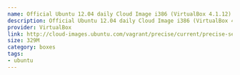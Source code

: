 ```yaml
---
name: Official Ubuntu 12.04 daily Cloud Image i386 (VirtualBox 4.1.12)
description: Official Ubuntu 12.04 daily Cloud Image i386 (VirtualBox 4.1.12)
provider: VirtualBox
link: http://cloud-images.ubuntu.com/vagrant/precise/current/precise-server-cloudimg-i386-vagrant-disk1.box
size: 329M
category: boxes
tags:
- ubuntu
---
```

